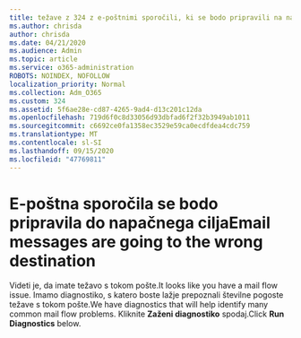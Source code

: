 ```yaml
---
title: težave z 324 z e-poštnimi sporočili, ki se bodo pripravili na napačno destinacijo
ms.author: chrisda
author: chrisda
ms.date: 04/21/2020
ms.audience: Admin
ms.topic: article
ms.service: o365-administration
ROBOTS: NOINDEX, NOFOLLOW
localization_priority: Normal
ms.collection: Adm_O365
ms.custom: 324
ms.assetid: 5f6ae28e-cd87-4265-9ad4-d13c201c12da
ms.openlocfilehash: 719d6f0c8d33056d93dbfad6f2f32b3949ab1011
ms.sourcegitcommit: c6692ce0fa1358ec3529e59ca0ecdfdea4cdc759
ms.translationtype: MT
ms.contentlocale: sl-SI
ms.lasthandoff: 09/15/2020
ms.locfileid: "47769811"
---
```

# <a name="email-messages-are-going-to-the-wrong-destination"></a><span data-ttu-id="f719f-102">E-poštna sporočila se bodo pripravila do napačnega cilja</span><span class="sxs-lookup"><span data-stu-id="f719f-102">Email messages are going to the wrong destination</span></span>

<span data-ttu-id="f719f-103">Videti je, da imate težavo s tokom pošte.</span><span class="sxs-lookup"><span data-stu-id="f719f-103">It looks like you have a mail flow issue.</span></span> <span data-ttu-id="f719f-104">Imamo diagnostiko, s katero boste lažje prepoznali številne pogoste težave s tokom pošte.</span><span class="sxs-lookup"><span data-stu-id="f719f-104">We have diagnostics that will help identify many common mail flow problems.</span></span> <span data-ttu-id="f719f-105">Kliknite **Zaženi diagnostiko** spodaj.</span><span class="sxs-lookup"><span data-stu-id="f719f-105">Click **Run Diagnostics** below.</span></span>
